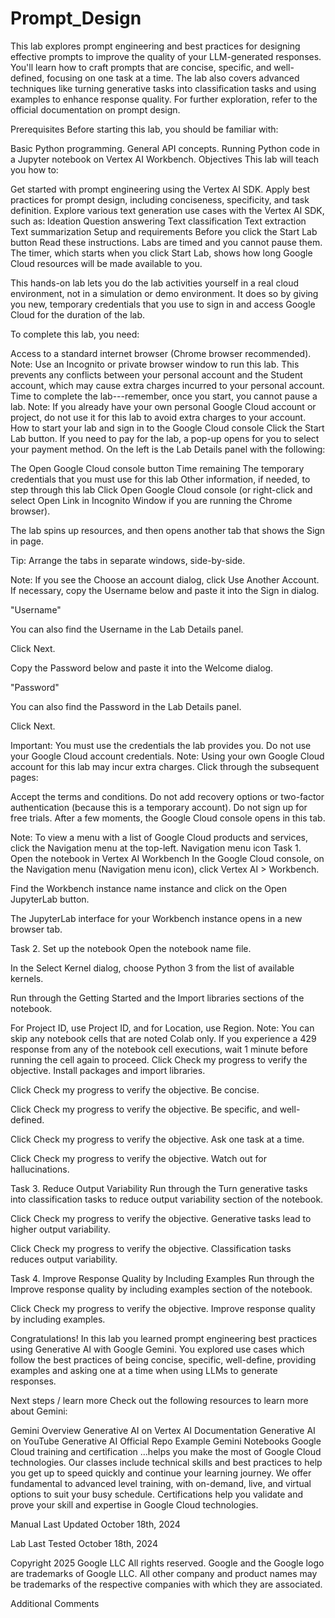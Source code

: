# Prompt_Design

This lab explores prompt engineering and best practices for designing effective prompts to improve the quality of your LLM-generated responses. You'll learn how to craft prompts that are concise, specific, and well-defined, focusing on one task at a time. The lab also covers advanced techniques like turning generative tasks into classification tasks and using examples to enhance response quality. For further exploration, refer to the official documentation on prompt design.

Prerequisites
Before starting this lab, you should be familiar with:

Basic Python programming.
General API concepts.
Running Python code in a Jupyter notebook on Vertex AI Workbench.
Objectives
This lab will teach you how to:

Get started with prompt engineering using the Vertex AI SDK.
Apply best practices for prompt design, including conciseness, specificity, and task definition.
Explore various text generation use cases with the Vertex AI SDK, such as:
Ideation
Question answering
Text classification
Text extraction
Text summarization
Setup and requirements
Before you click the Start Lab button
Read these instructions. Labs are timed and you cannot pause them. The timer, which starts when you click Start Lab, shows how long Google Cloud resources will be made available to you.

This hands-on lab lets you do the lab activities yourself in a real cloud environment, not in a simulation or demo environment. It does so by giving you new, temporary credentials that you use to sign in and access Google Cloud for the duration of the lab.

To complete this lab, you need:

Access to a standard internet browser (Chrome browser recommended).
Note: Use an Incognito or private browser window to run this lab. This prevents any conflicts between your personal account and the Student account, which may cause extra charges incurred to your personal account.
Time to complete the lab---remember, once you start, you cannot pause a lab.
Note: If you already have your own personal Google Cloud account or project, do not use it for this lab to avoid extra charges to your account.
How to start your lab and sign in to the Google Cloud console
Click the Start Lab button. If you need to pay for the lab, a pop-up opens for you to select your payment method. On the left is the Lab Details panel with the following:

The Open Google Cloud console button
Time remaining
The temporary credentials that you must use for this lab
Other information, if needed, to step through this lab
Click Open Google Cloud console (or right-click and select Open Link in Incognito Window if you are running the Chrome browser).

The lab spins up resources, and then opens another tab that shows the Sign in page.

Tip: Arrange the tabs in separate windows, side-by-side.

Note: If you see the Choose an account dialog, click Use Another Account.
If necessary, copy the Username below and paste it into the Sign in dialog.

"Username"

You can also find the Username in the Lab Details panel.

Click Next.

Copy the Password below and paste it into the Welcome dialog.

"Password"

You can also find the Password in the Lab Details panel.

Click Next.

Important: You must use the credentials the lab provides you. Do not use your Google Cloud account credentials.
Note: Using your own Google Cloud account for this lab may incur extra charges.
Click through the subsequent pages:

Accept the terms and conditions.
Do not add recovery options or two-factor authentication (because this is a temporary account).
Do not sign up for free trials.
After a few moments, the Google Cloud console opens in this tab.

Note: To view a menu with a list of Google Cloud products and services, click the Navigation menu at the top-left. Navigation menu icon
Task 1. Open the notebook in Vertex AI Workbench
In the Google Cloud console, on the Navigation menu (Navigation menu icon), click Vertex AI > Workbench.

Find the Workbench instance name instance and click on the Open JupyterLab button.

The JupyterLab interface for your Workbench instance opens in a new browser tab.

Task 2. Set up the notebook
Open the notebook name file.

In the Select Kernel dialog, choose Python 3 from the list of available kernels.

Run through the Getting Started and the Import libraries sections of the notebook.

For Project ID, use Project ID, and for Location, use Region.
Note: You can skip any notebook cells that are noted Colab only. If you experience a 429 response from any of the notebook cell executions, wait 1 minute before running the cell again to proceed.
Click Check my progress to verify the objective.
Install packages and import libraries.


Click Check my progress to verify the objective.
Be concise.


Click Check my progress to verify the objective.
Be specific, and well-defined.


Click Check my progress to verify the objective.
Ask one task at a time.


Click Check my progress to verify the objective.
Watch out for hallucinations.


Task 3. Reduce Output Variability
Run through the Turn generative tasks into classification tasks to reduce output variability section of the notebook.

Click Check my progress to verify the objective.
Generative tasks lead to higher output variability.


Click Check my progress to verify the objective.
Classification tasks reduces output variability.


Task 4. Improve Response Quality by Including Examples
Run through the Improve response quality by including examples section of the notebook.

Click Check my progress to verify the objective.
Improve response quality by including examples.


Congratulations!
In this lab you learned prompt engineering best practices using Generative AI with Google Gemini. You explored use cases which follow the best practices of being concise, specific, well-define, providing examples and asking one at a time when using LLMs to generate responses.

Next steps / learn more
Check out the following resources to learn more about Gemini:

Gemini Overview
Generative AI on Vertex AI Documentation
Generative AI on YouTube
Generative AI Official Repo
Example Gemini Notebooks
Google Cloud training and certification
...helps you make the most of Google Cloud technologies. Our classes include technical skills and best practices to help you get up to speed quickly and continue your learning journey. We offer fundamental to advanced level training, with on-demand, live, and virtual options to suit your busy schedule. Certifications help you validate and prove your skill and expertise in Google Cloud technologies.

Manual Last Updated October 18th, 2024

Lab Last Tested October 18th, 2024

Copyright 2025 Google LLC All rights reserved. Google and the Google logo are trademarks of Google LLC. All other company and product names may be trademarks of the respective companies with which they are associated.





Additional Comments
